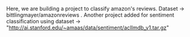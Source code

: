 Here, we are building a project to classify amazon's reviews.
Dataset -> bittlingmayer/amazonreviews .
Another project added for sentiment classification using dataset -> "http://ai.stanford.edu/~amaas/data/sentiment/aclImdb_v1.tar.gz"
